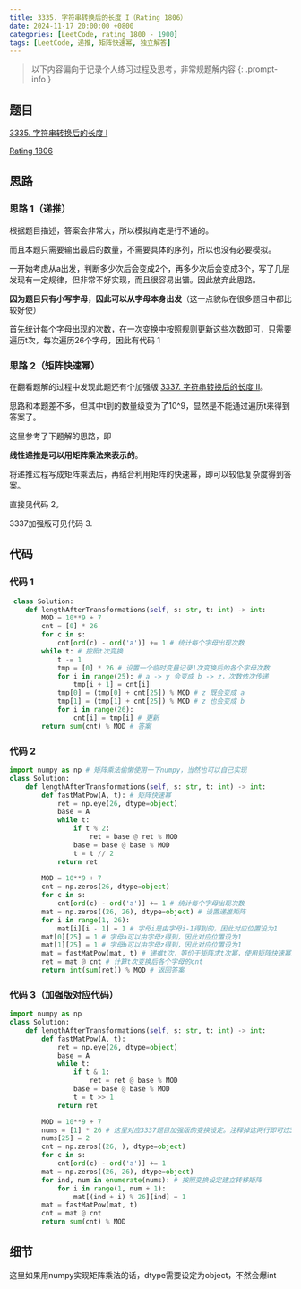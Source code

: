 ```yaml
---
title: 3335. 字符串转换后的长度 I（Rating 1806）
date: 2024-11-17 20:00:00 +0800
categories: [LeetCode, rating 1800 - 1900]
tags: [LeetCode, 递推, 矩阵快速幂, 独立解答]
---
```


> 以下内容偏向于记录个人练习过程及思考，非常规题解内容
{: .prompt-info }

## 题目

[3335. 字符串转换后的长度 I](https://leetcode.cn/problems/total-characters-in-string-after-transformations-i/)

[Rating 1806](https://zerotrac.github.io/leetcode_problem_rating/#/)

## 思路

### 思路 1（递推）

根据题目描述，答案会非常大，所以模拟肯定是行不通的。

而且本题只需要输出最后的数量，不需要具体的序列，所以也没有必要模拟。

一开始考虑从a出发，判断多少次后会变成2个，再多少次后会变成3个，写了几层发现有一定规律，但非常不好实现，而且很容易出错。因此放弃此思路。

**因为题目只有小写字母，因此可以从字母本身出发**（这一点貌似在很多题目中都比较好使）

首先统计每个字母出现的次数，在一次变换中按照规则更新这些次数即可，只需要遍历t次，每次遍历26个字母，因此有代码 1

### 思路 2（矩阵快速幂）

在翻看题解的过程中发现此题还有个加强版 [3337. 字符串转换后的长度 II](https://leetcode.cn/problems/total-characters-in-string-after-transformations-ii/)。

思路和本题差不多，但其中t到的数量级变为了10^9，显然是不能通过遍历t来得到答案了。

这里参考了下题解的思路，即

**线性递推是可以用矩阵乘法来表示的**。

将递推过程写成矩阵乘法后，再结合利用矩阵的快速幂，即可以较低复杂度得到答案。

直接见代码 2。

3337加强版可见代码 3.

## 代码

### 代码 1

```python
 class Solution:
    def lengthAfterTransformations(self, s: str, t: int) -> int:
        MOD = 10**9 + 7
        cnt = [0] * 26
        for c in s:
            cnt[ord(c) - ord('a')] += 1 # 统计每个字母出现次数
        while t: # 按照t次变换
            t -= 1
            tmp = [0] * 26 # 设置一个临时变量记录1次变换后的各个字母次数
            for i in range(25): # a -> y 会变成 b -> z，次数依次传递
                tmp[i + 1] = cnt[i]
            tmp[0] = (tmp[0] + cnt[25]) % MOD # z 既会变成 a
            tmp[1] = (tmp[1] + cnt[25]) % MOD # z 也会变成 b
            for i in range(26):
                cnt[i] = tmp[i] # 更新
        return sum(cnt) % MOD # 答案
```

### 代码 2

```python
import numpy as np # 矩阵乘法偷懒使用一下numpy，当然也可以自己实现
class Solution:
    def lengthAfterTransformations(self, s: str, t: int) -> int:
        def fastMatPow(A, t): # 矩阵快速幂
            ret = np.eye(26, dtype=object)
            base = A
            while t:
                if t % 2:
                    ret = base @ ret % MOD
                base = base @ base % MOD
                t = t // 2
            return ret
        
        MOD = 10**9 + 7
        cnt = np.zeros(26, dtype=object)
        for c in s:
            cnt[ord(c) - ord('a')] += 1 # 统计每个字母出现次数
        mat = np.zeros((26, 26), dtype=object) # 设置递推矩阵
        for i in range(1, 26):
            mat[i][i - 1] = 1 # 字母i是由字母i-1得到的，因此对应位置设为1
        mat[0][25] = 1 # 字母a可以由字母z得到，因此对应位置设为1
        mat[1][25] = 1 # 字母b可以由字母z得到，因此对应位置设为1
        mat = fastMatPow(mat, t) # 递推t次，等价于矩阵求t次幂，使用矩阵快速幂加速
        ret = mat @ cnt # 计算t次变换后各个字母的cnt
        return int(sum(ret)) % MOD # 返回答案
```

### 代码 3（加强版对应代码）

```python
import numpy as np
class Solution:
    def lengthAfterTransformations(self, s: str, t: int) -> int:
        def fastMatPow(A, t):
            ret = np.eye(26, dtype=object)
            base = A
            while t:
                if t & 1:
                    ret = ret @ base % MOD
                base = base @ base % MOD
                t = t >> 1
            return ret

        MOD = 10**9 + 7
        nums = [1] * 26 # 这里对应3337题目加强版的变换设定。注释掉这两行即可过3337
        nums[25] = 2 
        cnt = np.zeros((26, ), dtype=object)
        for c in s:
            cnt[ord(c) - ord('a')] += 1
        mat = np.zeros((26, 26), dtype=object)
        for ind, num in enumerate(nums): # 按照变换设定建立转移矩阵
            for i in range(1, num + 1):
                mat[(ind + i) % 26][ind] = 1
        mat = fastMatPow(mat, t)
        cnt = mat @ cnt
        return sum(cnt) % MOD
```

## 细节

这里如果用numpy实现矩阵乘法的话，dtype需要设定为object，不然会爆int